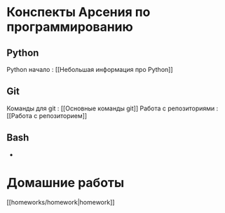 # Конспекты Арсения по программированию 

## Python

Python начало : [[Небольшая информация про Python]]

## Git

Команды для git : [[Основные команды git]]
Работа с репозиториями : [[Работа c репозиторием]]
##  Bash 

-

# Домашние работы

[[homeworks/homework|homework]]